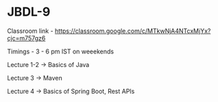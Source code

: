 # JBDL-9

Classroom link - https://classroom.google.com/c/MTkwNjA4NTcxMjYx?cjc=m757gz6

Timings - 3 - 6 pm IST on weeekends

Lecture 1-2  -> Basics of Java

Lecture 3 -> Maven

Lecture 4 -> Basics of Spring Boot, Rest APIs
